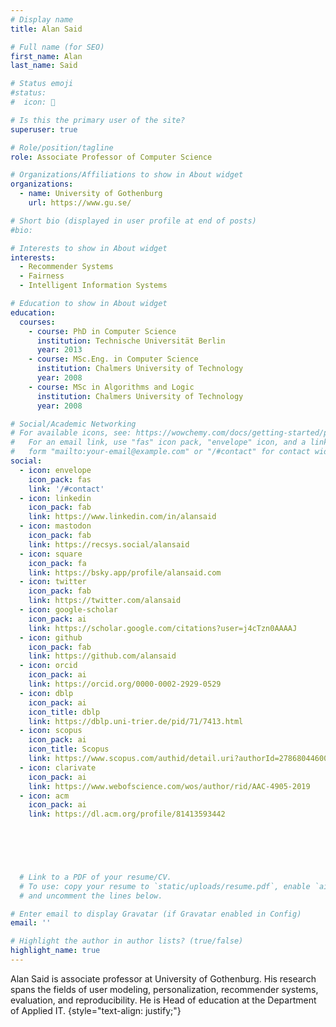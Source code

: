 ```yaml
---
# Display name
title: Alan Said

# Full name (for SEO)
first_name: Alan
last_name: Said

# Status emoji
#status:
#  icon: 🔋

# Is this the primary user of the site?
superuser: true

# Role/position/tagline
role: Associate Professor of Computer Science

# Organizations/Affiliations to show in About widget
organizations:
  - name: University of Gothenburg
    url: https://www.gu.se/

# Short bio (displayed in user profile at end of posts)
#bio: 

# Interests to show in About widget
interests:
  - Recommender Systems
  - Fairness
  - Intelligent Information Systems

# Education to show in About widget
education:
  courses:
    - course: PhD in Computer Science
      institution: Technische Universität Berlin
      year: 2013
    - course: MSc.Eng. in Computer Science
      institution: Chalmers University of Technology
      year: 2008
    - course: MSc in Algorithms and Logic
      institution: Chalmers University of Technology
      year: 2008

# Social/Academic Networking
# For available icons, see: https://wowchemy.com/docs/getting-started/page-builder/#icons
#   For an email link, use "fas" icon pack, "envelope" icon, and a link in the
#   form "mailto:your-email@example.com" or "/#contact" for contact widget.
social:
  - icon: envelope
    icon_pack: fas
    link: '/#contact'
  - icon: linkedin
    icon_pack: fab
    link: https://www.linkedin.com/in/alansaid
  - icon: mastodon
    icon_pack: fab
    link: https://recsys.social/alansaid
  - icon: square
    icon_pack: fa
    link: https://bsky.app/profile/alansaid.com
  - icon: twitter
    icon_pack: fab
    link: https://twitter.com/alansaid
  - icon: google-scholar 
    icon_pack: ai
    link: https://scholar.google.com/citations?user=j4cTzn0AAAAJ
  - icon: github
    icon_pack: fab
    link: https://github.com/alansaid
  - icon: orcid
    icon_pack: ai
    link: https://orcid.org/0000-0002-2929-0529
  - icon: dblp
    icon_pack: ai
    icon_title: dblp
    link: https://dblp.uni-trier.de/pid/71/7413.html
  - icon: scopus
    icon_pack: ai
    icon_title: Scopus
    link: https://www.scopus.com/authid/detail.uri?authorId=27868044600
  - icon: clarivate
    icon_pack: ai
    link: https://www.webofscience.com/wos/author/rid/AAC-4905-2019
  - icon: acm
    icon_pack: ai
    link: https://dl.acm.org/profile/81413593442

    
  



  # Link to a PDF of your resume/CV.
  # To use: copy your resume to `static/uploads/resume.pdf`, enable `ai` icons in `params.yaml`,
  # and uncomment the lines below.

# Enter email to display Gravatar (if Gravatar enabled in Config)
email: ''

# Highlight the author in author lists? (true/false)
highlight_name: true
---
```

Alan Said is associate professor at University of Gothenburg. His research spans the fields of user modeling, personalization, recommender systems, evaluation, and reproducibility. He is Head of education at the Department of Applied IT.
{style="text-align: justify;"}
